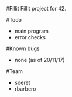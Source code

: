 #Fillit
Fillit project for 42.

#Todo
- main program
- error checks

#Known bugs
- none (as of 20/11/17)

#Team
- sderet
- rbarbero

